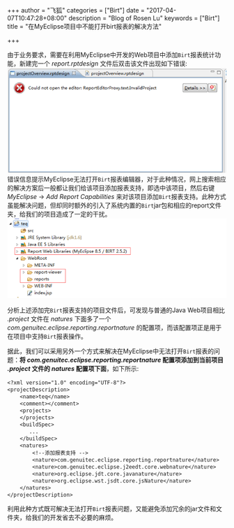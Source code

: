 +++
author = "飞狐"
categories = ["Birt"]
date = "2017-04-07T10:47:28+08:00"
description = "Blog of Rosen Lu"
keywords = ["Birt"]
title = "在MyEclipse项目中不能打开birt报表的解决方法"

+++

由于业务要求，需要在利用MyEclipse中开发的Web项目中添加`Birt`报表统计功能，新建完一个 *report.rptdesign* 文件后双击该文件出现如下错误:  <!--more-->  
![无法打开报表文件](/blog_img/cannot-open-birt-report-in-myeclipse-project/cannot-open-birt.png "无法打开birt报表文件")  
错误信息提示MyEclipse无法打开`Birt`报表编辑器，对于此种情况，网上搜索相应的解决方案后一般都让我们给该项目添加报表支持，即选中该项目，然后右键 *MyEclipse* -> *Add Report  Capabilities* 来对该项目添加`Birt`报表支持。此种方式虽能解决问题，但却同时额外的引入了系统内置的`Birt`jar包和相应的report文件夹，给我们的项目造成了一定的干扰。  
![birt项目](/blog_img/cannot-open-birt-report-in-myeclipse-project/birt-project-in-myeclipse.png "MyEclipse中的birt项目")

分析上述添加完`Birt`报表支持的项目文件后，可发现与普通的Java Web项目相比  *.project* 文件在 *natures* 下面多了一个  *com.genuitec.eclipse.reporting.reportnature* 的配置项，而该配置项正是用于在项目中支持`Birt`报表操作。

据此，我们可以采用另外一个方式来解决在MyEclipse中无法打开`Birt`报表的问题：**将 *com.genuitec.eclipse.reporting.reportnature* 配置项添加到当前项目 *.project* 文件的 *natures* 配置项下面**，如下所示:

	<?xml version="1.0" encoding="UTF-8"?>
	<projectDescription>
		<name>teq</name>
		<comment></comment>
		<projects>
		</projects>
		<buildSpec>
           ...
		</buildSpec>
		<natures>
            <!--添加报表支持 -->
			<nature>com.genuitec.eclipse.reporting.reportnature</nature>
			<nature>com.genuitec.eclipse.j2eedt.core.webnature</nature>
			<nature>org.eclipse.jdt.core.javanature</nature>
			<nature>org.eclipse.wst.jsdt.core.jsNature</nature>
		</natures>
	</projectDescription>
利用此种方式既可解决无法打开`Birt`报表问题，又能避免添加冗余的jar文件和文件夹，给我们的开发省去不必要的麻烦。